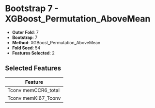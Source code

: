 # Bootstrap 7 - XGBoost_Permutation_AboveMean

- **Outer Fold**: 7
- **Bootstrap**: 7
- **Method**: XGBoost_Permutation_AboveMean
- **Fold Seed**: 54
- **Features Selected**: 2

## Selected Features

| Feature |
|---------|
| Tconv memCCR6_total |
| Tconv memKi67_Tconv |
